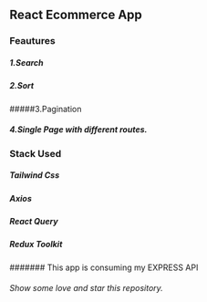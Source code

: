 ## React Ecommerce App

### Feautures

##### 1.Search

 ##### 2.Sort

 #####3.Pagination

 ##### 4.Single Page with different routes.

### Stack Used

##### Tailwind Css

##### Axios

##### React Query

##### Redux Toolkit


####### This app is consuming my EXPRESS API 


###### Show some love and star this repository.

